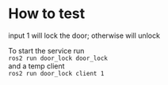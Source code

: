 # How to test
input 1 will lock the door; otherwise will unlock


To start the service run <br/>
`ros2 run door_lock door_lock` <br/> 
and a temp client<br/>
`ros2 run door_lock client 1` <br/>
